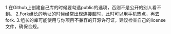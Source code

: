 1.在Github上创建自己库的时候要勾选public的选项，否则不是公开的别人看不到。
2.Fork组长的地址的时候经常出现连接超时，此时可以用手机热点，再去fork.
3.组长的库可能使用与你项目不兼容的开源许可证，建议检查自己的license文件，确保合规。